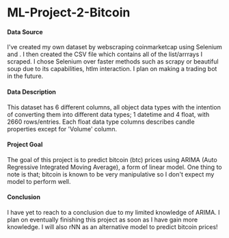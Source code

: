 # ML-Project-2-Bitcoin
#### Data Source

I've created my own dataset by webscraping coinmarketcap using Selenium and <xpath>. I then created the CSV file which contains all of the list/arrrays I scraped. I chose Selenium over faster methods such as scrapy or beautiful soup due to its capabilities, htlm interaction. I plan on making a trading bot in the future. 
  
#### Data Description

This dataset has 6 different columns, all object data types with the intention of converting them into different data types; 1 datetime and 4 float, with 2660 rows/entries. Each float data type columns describes candle properties except for 'Volume' column. 

#### Project Goal

The goal of this project is to predict bitcoin (btc) prices using ARIMA (Auto Regressive Integrated Moving Average), a form of linear model. 
One thing to note is that; bitcoin is known to be very manipulative so I don't expect my model to perform well. 

#### Conclusion

I have yet to reach to a conclusion due to my limited knowledge of ARIMA. I plan on eventually finishing this project as soon as I have gain more knowledge. I will also rNN as an alternative model to predict bitcoin prices!

